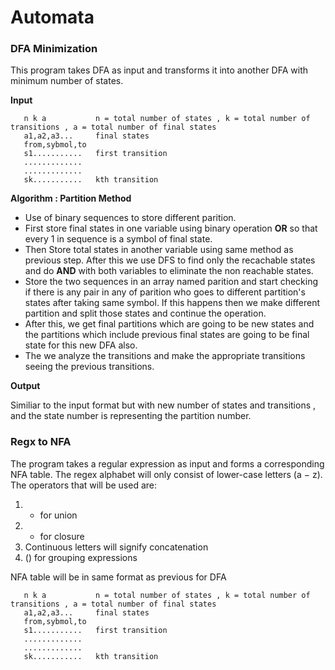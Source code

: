 # Automata

### DFA Minimization
This program takes DFA as input and transforms it into another DFA with minimum number of states.

**Input**
```
   n k a           n = total number of states , k = total number of transitions , a = total number of final states
   a1,a2,a3...     final states
   from,sybmol,to 
   s1...........   first transition
   .............
   .............
   sk...........   kth transition

```
**Algorithm : Partition Method**
 
- Use of binary sequences to store different parition.
- First store final states in one variable using binary operation **OR** so that every 1 in 
  sequence is a symbol of final state.
- Then Store total states in another variable using same method as previous step. After this we use DFS to find only the recachable
  states and do **AND** with both variables to eliminate the non reachable states.
- Store the two sequences in an array named parition and start checking if there is any pair in any of parition who goes to different partition's states after taking same symbol.
  If this happens then we make different partition and split those states and continue the operation.
- After this, we get final partitions which are going to be new states and the partitions which include
  previous final states are going to be final state for this new DFA also. 
- The we analyze the transitions and make the appropriate transitions seeing the previous transitions.

**Output**

 Similiar to the input format but with new number of states and transitions , and the state number is representing the 
 partition number.


### Regx to NFA

The program takes a regular expression as input and forms a corresponding NFA table.
The regex alphabet will only consist of lower-case letters (a − z). The operators that will be used are:
1. + for union
2. * for closure
3. Continuous letters will signify concatenation
4. () for grouping expressions

NFA table will be in same format as previous for DFA
```
   n k a           n = total number of states , k = total number of transitions , a = total number of final states
   a1,a2,a3...     final states
   from,sybmol,to 
   s1...........   first transition
   .............
   .............
   sk...........   kth transition

```
